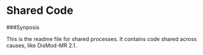 Shared Code
============================

###Synposis

This is the readme file for shared processes. It contains code shared across causes, like DisMod-MR 2.1.
